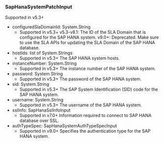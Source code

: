 ### SapHanaSystemPatchInput
Supported in v5.3+

- configuredSlaDomainId: System.String
  - Supported in v5.3+
      v5.3-v8.1: The ID of the SLA Domain that is configured for the SAP HANA system.
      v9.0+: Deprecated. Make sure to use the SLA APIs for updating the SLA Domain of the SAP HANA database.
- hostIds: list of System.Strings
  - Supported in v5.3+
      The SAP HANA system hosts.
- instanceNumber: System.String
  - Supported in v5.3+
      The instance number of the SAP HANA system.
- password: System.String
  - Supported in v5.3+
      The password of the SAP HANA system.
- sid: System.String
  - Supported in v5.3+
      The SAP System Identification (SID) code for the SAP HANA system.
- username: System.String
  - Supported in v5.3+
      The username of the SAP HANA system.
- sslInfo: SapHanaSslInfoInput
  - Supported in v7.0+
      Information required to connect to SAP HANA database over SSL.
- authTypeSpec: SapHanaSystemAuthTypeSpecInput
  - Supported in v9.0+
      Specifies the authentication type for the SAP HANA system.
